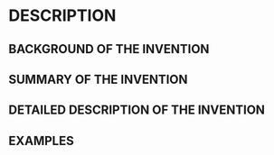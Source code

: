 # DESCRIPTION

## BACKGROUND OF THE INVENTION

## SUMMARY OF THE INVENTION

## DETAILED DESCRIPTION OF THE INVENTION

## EXAMPLES

